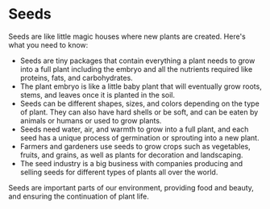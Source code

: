 # Seeds

Seeds are like little magic houses where new plants are created. Here's what you need to know:

- Seeds are tiny packages that contain everything a plant needs to grow into a full plant including the embryo and all the nutrients required like proteins, fats, and carbohydrates. 
- The plant embryo is like a little baby plant that will eventually grow roots, stems, and leaves once it is planted in the soil. 
- Seeds can be different shapes, sizes, and colors depending on the type of plant. They can also have hard shells or be soft, and can be eaten by animals or humans or used to grow plants. 
- Seeds need water, air, and warmth to grow into a full plant, and each seed has a unique process of germination or sprouting into a new plant. 
- Farmers and gardeners use seeds to grow crops such as vegetables, fruits, and grains, as well as plants for decoration and landscaping. 
- The seed industry is a big business with companies producing and selling seeds for different types of plants all over the world.

Seeds are important parts of our environment, providing food and beauty, and ensuring the continuation of plant life.
